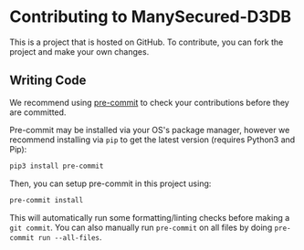 # Contributing to ManySecured-D3DB

This is a project that is hosted on GitHub. To contribute, you can fork the project and make your own changes.

## Writing Code

We recommend using [pre-commit](https://pre-commit.com/) to check your contributions before they are committed.

Pre-commit may be installed via your OS's package manager, however we recommend installing via `pip` to
get the latest version (requires Python3 and Pip):

```bash
pip3 install pre-commit
```

Then, you can setup pre-commit in this project using:

```bash
pre-commit install
```

This will automatically run some formatting/linting checks before making a `git commit`.
You can also manually run `pre-commit` on all files by doing `pre-commit run --all-files`.
